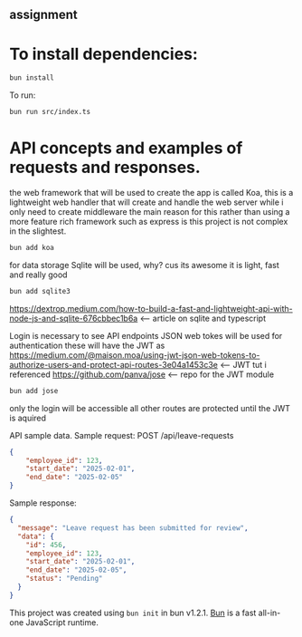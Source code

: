 ## assignment

# To install dependencies:

```bash
bun install
```

To run:

```bash
bun run src/index.ts
```
# API concepts and examples of requests and responses.
the web framework that will be used to create the app is called Koa, this is a lightweight web handler that will create and handle the web server while i only need to create middleware the main reason for this rather than using a more feature rich framework such as express is this project is not complex in the slightest.
```bash
bun add koa
```
for data storage Sqlite will be used, why? cus its awesome it is light, fast and really good
```bash
bun add sqlite3
```
https://dextrop.medium.com/how-to-build-a-fast-and-lightweight-api-with-node-js-and-sqlite-676cbbec1b6a <-- article on sqlite and typescript

Login is necessary to see API endpoints
JSON web tokes will be used for authentication these will have the JWT as 
https://medium.com/@maison.moa/using-jwt-json-web-tokens-to-authorize-users-and-protect-api-routes-3e04a1453c3e  <-- JWT tut i referenced
https://github.com/panva/jose <-- repo for the JWT module  
```bash
bun add jose
```
only the login will be accessible all other routes are protected until the JWT is aquired



API sample data.
Sample request: POST /api/leave-requests
```JSON
{
    "employee_id": 123, 
    "start_date": "2025-02-01", 
    "end_date": "2025-02-05" 
}
```
Sample response:
```JSON
{
  "message": "Leave request has been submitted for review",
  "data": {
    "id": 456,
    "employee_id": 123,
    "start_date": "2025-02-01",
    "end_date": "2025-02-05",
    "status": "Pending"
  }
}
```

This project was created using `bun init` in bun v1.2.1. [Bun](https://bun.sh) is a fast all-in-one JavaScript runtime.
